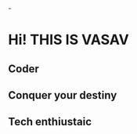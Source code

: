 -<h1>  Hi! THIS IS VASAV</h1> 
<h2> Coder <h2>
<h2>Conquer your destiny<h2>
  <b>Tech enthiustaic</b>

